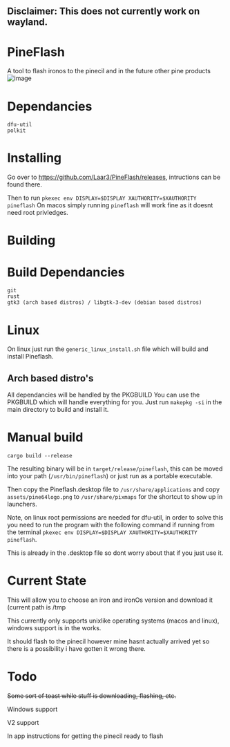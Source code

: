 ## Disclaimer: This does not currently work on wayland.

# PineFlash
A tool to flash ironos to the pinecil and in the future other pine products
![image](https://user-images.githubusercontent.com/77225642/192753666-1a0e2bf4-b5ec-4e35-ba31-aae9043e04b9.png)

# Dependancies
```
dfu-util
polkit
```

# Installing
Go over to https://github.com/Laar3/PineFlash/releases, intructions can be found there.

Then to run 
`pkexec env DISPLAY=$DISPLAY XAUTHORITY=$XAUTHORITY pineflash`
On macos simply running `pineflash` will work fine as it doesnt need root privledges. 

# Building
# Build Dependancies
```
git
rust
gtk3 (arch based distros) / libgtk-3-dev (debian based distros)
```

# Linux
On linux just run the `generic_linux_install.sh` file which will build and install Pineflash.

## Arch based distro's
All dependancies will be handled by the PKGBUILD
You can use the PKGBUILD which will handle everything for you.
Just run `makepkg -si` in the main directory to build and install it.


# Manual build
```
cargo build --release
```
The resulting binary will be in `target/release/pineflash`, this can be moved into your path (`/usr/bin/pineflash`) or just run as a portable executable.

Then copy the Pineflash.desktop file to `/usr/share/applications` and copy `assets/pine64logo.png` to `/usr/share/pixmaps` for the shortcut to show up in launchers.

Note, on linux root permissions are needed for dfu-util, in order to solve this you need to run the program with the following command if running from the terminal `pkexec env DISPLAY=$DISPLAY XAUTHORITY=$XAUTHORITY pineflash`.

This is already in the .desktop file so dont worry about that if you just use it.


# Current State
This will allow you to choose an iron and ironOs version and download it (current path is /tmp

This currently only supports unixlike operating systems (macos and linux), windows support is in the works.

It should flash to the pinecil however mine hasnt actually arrived yet so there is a possibility i have gotten it wrong there. 

# Todo

~~Some sort of toast while stuff is downloading, flashing, etc.~~

Windows support

V2 support 

In app instructions for getting the pinecil ready to flash
